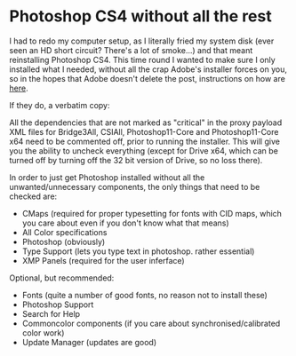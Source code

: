 # Photoshop CS4 without all the rest

I had to redo my computer setup, as I literally fried my system disk (ever seen an HD short circuit? There's a lot of smoke...) and that meant reinstalling Photoshop CS4. This time round I wanted to make sure I only installed what I needed, without all the crap Adobe's installer forces on you, so in the hopes that Adobe doesn't delete the post, instructions on how are <a href="http://forums.adobe.com/thread/548877" target="_blank">here</a>.

If they do, a verbatim copy:

All the dependencies that are not marked as "critical" in the proxy payload XML files for Bridge3All, CSIAll, Photoshop11-Core and Photoshop11-Core x64 need to be commented off, prior to running the installer. This will give you the ability to uncheck everything (except for Drive x64, which can be turned off by turning off the 32 bit version of Drive, so no loss there).
 
In order to just get Photoshop installed without all the unwanted/unnecessary components, the only things that need to be checked are:

<ul>
<li>CMaps (required for proper typesetting for fonts with CID maps, which you care about even if you don't know what that means)</li>
<li>All Color specifications</li>
<li>Photoshop (obviously)</li>
<li>Type Support (lets you type text in photoshop. rather essential)</li>
<li>XMP Panels (required for the user inferface)</li>
</ul>
 
Optional, but recommended:
 
<ul>
<li>Fonts (quite a number of good fonts, no reason not to install these)</li>
<li>Photoshop Support</li>
<li>Search for Help</li>
<li>Commoncolor components (if you care about synchronised/calibrated color work)</li>
<li>Update Manager (updates are good)</li>
</ul>